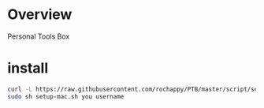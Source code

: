 # Overview
Personal Tools Box

# install

```bash
curl -L https://raw.githubusercontent.com/rochappy/PTB/master/script/setup-mac.sh > ~/setup-mac.sh
sudo sh setup-mac.sh you username
```

